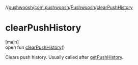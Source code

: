 //[pushwoosh](../../../index.md)/[com.pushwoosh](../index.md)/[Pushwoosh](index.md)/[clearPushHistory](clear-push-history.md)

# clearPushHistory

[main]\
open fun [clearPushHistory](clear-push-history.md)()

Clears push history. Usually called after [getPushHistory](get-push-history.md).
